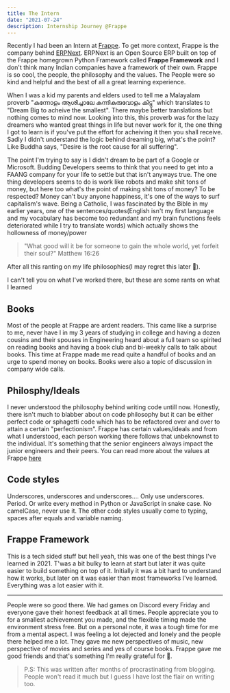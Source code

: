 ```yaml
---
title: The Intern
date: "2021-07-24"
description: Internship Journey @Frappe
---
```


Recently I had been an Intern at [Frappe](https://frappe.io). To get more context, Frappe is the company behind [ERPNext](https://erpnext.com). ERPNext is an Open Source ERP built on top of the Frappe homegrown Python Framework called **Frappe Framework** and I don't think many Indian companies have a framework of their own.
Frappe is so cool, the people, the philosophy and the values. The People were so kind and helpful and the best of all a great learning experience.

When I was a kid my parents and elders used to tell me a Malayalam proverb "കുന്നോളം ആശിച്ചാലേ കുന്നികുരുവോളം കിട്ടു" which translates to "Dream Big to acheive the smallest". There maybe better translations but nothing comes to mind now. Looking into this, this proverb was for the lazy dreamers who wanted great things in life but never work for it, the one thing I got to learn is if you've put the effort for acheiving it then you shall receive. Sadly I didn't understand the logic behind dreaming big, what's the point? Like Buddha says, "Desire is the root cause for all suffering".

The point I'm trying to say is I didn't dream to be part of a Google or Microsoft. Budding Developers seems to think that you need to get into a FAANG company for your life to settle but that isn't anyways true. The one thing developers seems to do is work like robots and make shit tons of money, but here too what's the point of making shit tons of money? To be respected? Money can't buy anyone happiness, it's one of the ways to surf capitalism's wave. Being a Catholic, I was fascinated by the Bible in my earlier years, one of the sentences/quotes(English isn't my first language and my vocabulary has become too redundant and my brain functions feels deteriorated while I try to translate words) which actually shows the hollowness of money/power

> "What good will it be for someone to gain the whole world, yet forfeit their soul?" Matthew 16:26

After all this ranting on my life philosophies(I may regret this later 🙈).

I can't tell you on what I've worked there, but these are some rants on what I learned

## Books

Most of the people at Frappe are ardent readers. This came like a surprise to me, never have I in my 3 years of studying in college and having a dozen cousins and their spouses in Engineering heard about a full team so spirited on reading books and having a book club and bi-weekly calls to talk about books. This time at Frappe made me read quite a handful of books and an urge to spend money on books. Books were also a topic of discussion in company wide calls.

## Philosphy/Ideals

I never understood the philosophy behind writing code untill now. Honestly, there isn't much to blabber about on code philosophy but it can be either perfect code or sphagetti code which has to be refactored over and over to attain a certain "perfectionism". Frappe has certain values/ideals and from what I understood, each person working there follows that unbeknownst to the individual. It's something that the senior engineers always impact the junior engineers and their peers. You can read more about the values at Frappe [here](https://frappe.io/values)

## Code styles

Underscores, underscores and underscores.... Only use underscores. Period. Or write every method in Python or JavaScript in snake case. No camelCase, never use it. The other code styles usually come to typing, spaces after equals and variable naming.

## Frappe Framework

This is a tech sided stuff but hell yeah, this was one of the best things I've learned in 2021. T'was a bit bulky to learn at start but later it was quite easier to build something on top of it. Initially it was a bit hard to understand how it works, but later on it was easier than most frameworks I've learned. Everything was a lot easier with it.

---

People were so good there. We had games on Discord every Friday and everyone gave their honest feedback at all times. People appreciate you to for a smallest achievement you made, and the flexible timing made the environment stress free. But on a personal note, it was a tough time for me from a mental aspect. I was feeling a lot dejected and lonely and the people there helped me a lot. They gave me new perspectives of music, new perspective of movies and series and yes of course books. Frappe gave me good friends and that's something I'm really grateful for 💖.

> P.S: This was written after months of procrastinating from blogging. People won't read it much but I guess I have lost the flair on writing too.
